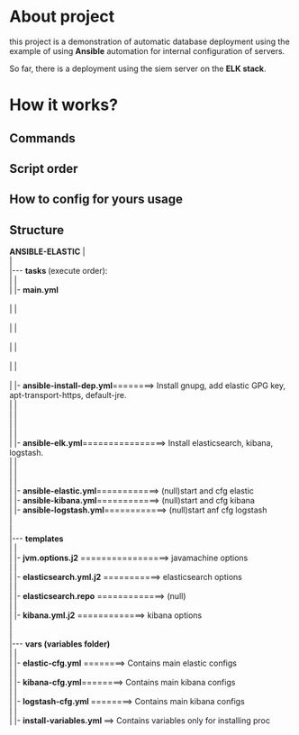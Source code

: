 
<h1>About project</h1>
this project is a demonstration of automatic database deployment using the example of using <strong>Ansible</strong> automation for internal configuration of servers. 

So far, there is a deployment using the siem server on the <strong>ELK stack</strong>.
<h1>How it works?</h1>

<h2>Commands</h2>
<h2>Script order</h2>
<h2>How to config for yours usage</h2>
<h2>Structure</h2>

<strong>ANSIBLE-ELASTIC</strong>
	|<br>
	|<br>
	|--- <strong>tasks </strong>(execute order):<br> 
	|	|       <br>
	|	|- <strong><strong>main.yml</strong></strong><br>									 
	|	|								<br>							 
	|	|							<br>								 
	|	|										<br>			 
	|	|												<br>		 
	| |- <strong>ansible-install-dep.yml</strong></strong>========> Install gnupg, add elastic GPG key, apt-transport-https, default-jre.<br>
	| |                  						         <br>
	| |           <br>
	|	|						<br>
	|	|		<br>
	|	|- <strong>ansible-elk.yml</strong></strong>================> Install elasticsearch, kibana, logstash.<br>
	|	| 				                 
	|	| 						                
	|	| 						                       
	|	|- <strong>ansible-elastic.yml</strong>============> (null)start and cfg elastic						                 
	|	|- <strong>ansible-kibana.yml</strong></strong>============> (null)start and cfg kibana						                 
	|	|- <strong>ansible-logstash.yml</strong></strong>============> (null)start anf cfg logstash					                 
	|	 						                <br> 
	|	 					  <br>
|--- <strong>templates<br></strong>
|	|<br>
|	|- <strong>jvm.options.j2</strong></strong> =================> javamachine options<br>
|	|<br>
|	|- <strong>elasticsearch.yml.j2</strong></strong> ===========> elasticsearch options<br>
|	|<br>
|	|- <strong>elasticsearch.repo</strong></strong> =============> (null)<br>
|	|<br>
|	|- <strong>kibana.yml.j2</strong> =============> kibana options<br>
|<br>
|<br>
|--- <strong>vars (variables folder)<br></strong>
| |<br>
| |- <strong>elastic-cfg.yml</strong> ========> Contains main elastic configs<br>
| |<br>
| |- <strong>kibana-cfg.yml</strong>========> Contains main kibana configs<br>
| |<br>
| |- <strong>logstash-cfg.yml </strong>========> Contains main kibana configs<br>
| |<br>
| |- <strong>install-variables.yml </strong>==> Contains variables only for installing proc<br>
